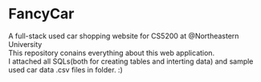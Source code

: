 # FancyCar  
A full-stack used car shopping website for CS5200 at @Northeastern University  
This repository conains everything about this web application.  
I attached all SQLs(both for creating tables and interting data) and sample used car data .csv files in <SQLsAndExampleData> folder. :)
